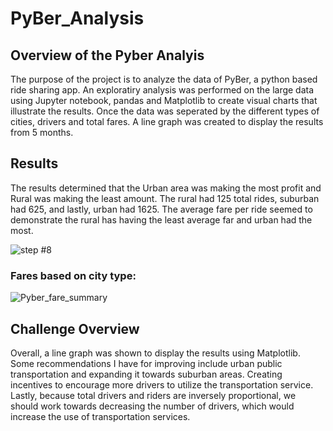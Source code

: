 # PyBer_Analysis

## Overview of the Pyber Analyis
The purpose of the project is to analyze the data of PyBer, a python based ride sharing app. An exploratiry analysis was performed on the large data using Jupyter notebook, pandas and Matplotlib to create visual charts that illustrate the results. Once the data was seperated by the different types of cities, drivers and total fares. A line graph was created to display the results from 5 months. 

## Results

The results determined that the Urban area was making the most profit and Rural was making the least amount. The rural had 125 total rides, suburban had 625, and lastly, urban had 1625. The average fare per ride seemed to demonstrate the rural has having the least average far and urban had the most. 

![step #8](https://user-images.githubusercontent.com/95547517/151305563-8160a140-1cb7-4842-a30f-6907696f6ce3.PNG)

### Fares based on city type:

![Pyber_fare_summary](https://user-images.githubusercontent.com/95547517/151299086-66e3c2ad-a348-4c57-b9ca-e760da2a09e4.png)


## Challenge Overview

Overall, a line graph was shown to display the results using Matplotlib. Some recommendations I have for improving include urban public transportation and expanding it towards suburban areas. Creating incentives to encourage more drivers to utilize the transportation service. Lastly, because total drivers and riders are inversely proportional, we should work towards decreasing the number of drivers, which would increase the use of transportation services.
